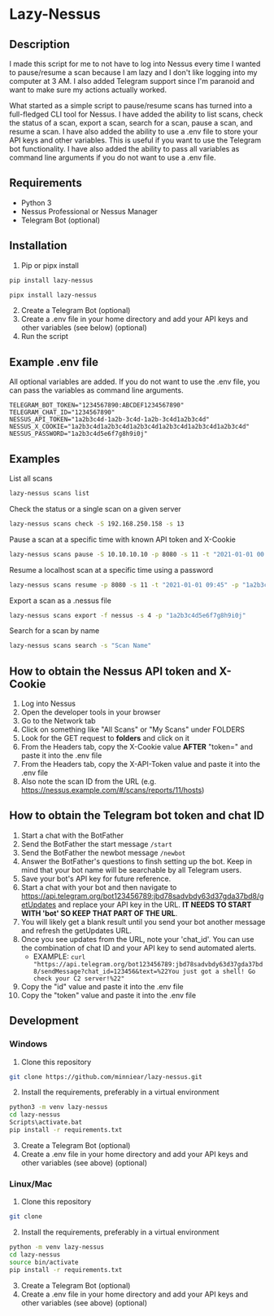 # Lazy-Nessus

## Description
I made this script for me to not have to log into Nessus every time I wanted to pause/resume a scan because I am lazy and I don't like logging into my computer at 3 AM. I also added Telegram support since I'm paranoid and want to make sure my actions actually worked.

What started as a simple script to pause/resume scans has turned into a full-fledged CLI tool for Nessus. I have added the ability to list scans, check the status of a scan, export a scan, search for a scan, pause a scan, and resume a scan. I have also added the ability to use a .env file to store your API keys and other variables. This is useful if you want to use the Telegram bot functionality. I have also added the ability to pass all variables as command line arguments if you do not want to use a .env file.


## Requirements
- Python 3
- Nessus Professional or Nessus Manager
- Telegram Bot (optional)

## Installation
1. Pip or pipx install
```bash
pip install lazy-nessus
```
```bash
pipx install lazy-nessus
```
2. Create a Telegram Bot (optional)
3. Create a .env file in your home directory and add your API keys and other variables (see below) (optional)
4. Run the script
## Example .env file
All optional variables are added. If you do not want to use the .env file, you can pass the variables as command line arguments.
```
TELEGRAM_BOT_TOKEN="1234567890:ABCDEF1234567890"
TELEGRAM_CHAT_ID="1234567890"
NESSUS_API_TOKEN="1a2b3c4d-1a2b-3c4d-1a2b-3c4d1a2b3c4d"
NESSUS_X_COOKIE="1a2b3c4d1a2b3c4d1a2b3c4d1a2b3c4d1a2b3c4d1a2b3c4d"
NESSUS_PASSWORD="1a2b3c4d5e6f7g8h9i0j"
```

## Examples
List all scans
```bash
lazy-nessus scans list
```
Check the status or a single scan on a given server
```bash
lazy-nessus scans check -S 192.168.250.158 -s 13
```
Pause a scan at a specific time with known API token and X-Cookie
```bash
lazy-nessus scans pause -S 10.10.10.10 -p 8080 -s 11 -t "2021-01-01 00:00" -tT "1234567890:ABCDEF1234567890" -tC "1234567890" -aT "1a2b3c4d-1a2b-3c4d-1a2b-3c4d1a2b3c4d" -c "1a2b3c4d1a2b3c4d1a2b3c4d1a2b3c4d1a2b3c4d1a2b3c4d" -v
```
Resume a localhost scan at a specific time using a password
```bash
lazy-nessus scans resume -p 8080 -s 11 -t "2021-01-01 09:45" -p "1a2b3c4d5e6f7g8h9i0j"
```
Export a scan as a .nessus file
```bash
lazy-nessus scans export -f nessus -s 4 -p "1a2b3c4d5e6f7g8h9i0j"
```
Search for a scan by name
```bash
lazy-nessus scans search -s "Scan Name"
```

## How to obtain the Nessus API token and X-Cookie
1. Log into Nessus
2. Open the developer tools in your browser
3. Go to the Network tab
4. Click on something like "All Scans" or "My Scans" under FOLDERS
5. Look for the GET request to **folders** and click on it
6. From the Headers tab, copy the X-Cookie value **AFTER** "token=" and paste it into the .env file
7. From the Headers tab, copy the X-API-Token value and paste it into the .env file
8. Also note the scan ID from the URL (e.g. https://nessus.example.com/#/scans/reports/11/hosts)

## How to obtain the Telegram bot token and chat ID
1. Start a chat with the BotFather
2. Send the BotFather the start message `/start`
3. Send the BotFather the newbot message `/newbot`
4. Answer the BotFather's questions to finsh setting up the bot. Keep in mind that your bot name will be searchable by all Telegram users.
5. Save your bot's API key for future reference.
6. Start a chat with your bot and then navigate to <https://api.telegram.org/bot123456789:jbd78sadvbdy63d37gda37bd8/getUpdates> and replace your API key in the URL. **IT NEEDS TO START WITH 'bot' SO KEEP THAT PART OF THE URL**.
7. You will likely get a blank result until you send your bot another message and refresh the getUpdates URL.
8. Once you see updates from the URL, note your 'chat_id'. You can use the combination of chat ID and your API key to send automated alerts.
    - EXAMPLE: `curl "https://api.telegram.org/bot123456789:jbd78sadvbdy63d37gda37bd8/sendMessage?chat_id=123456&text=%22You just got a shell! Go check your C2 server!%22"`
9. Copy the "id" value and paste it into the .env file
10. Copy the "token" value and paste it into the .env file
## Development
### Windows
1. Clone this repository
```bash
git clone https://github.com/minniear/lazy-nessus.git
```
2. Install the requirements, preferably in a virtual environment
```bash
python3 -m venv lazy-nessus
cd lazy-nessus
Scripts\activate.bat
pip install -r requirements.txt
```
3. Create a Telegram Bot (optional)
4. Create a .env file in your home directory and add your API keys and other variables (see above) (optional)

### Linux/Mac
1. Clone this repository
```bash
git clone
```
2. Install the requirements, preferably in a virtual environment
```bash
python -m venv lazy-nessus
cd lazy-nessus
source bin/activate
pip install -r requirements.txt
```
3. Create a Telegram Bot (optional)
4. Create a .env file in your home directory and add your API keys and other variables (see above) (optional)

